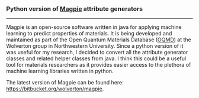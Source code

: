 <h3>Python version of <a target="_blank" href="http://oqmd.org/static/analysis/magpie/doc/index.html">Magpie</a> attribute generators</h3>
<hr>
<p>Magpie is an open-source software written in java for applying machine learning to predict properties of materials. It is being developed and maintained as part of the Open Quantum Materials Database (<a target="_blank" href="http://oqmd.org">OQMD</a>) at the Wolverton group in Northwestern University. Since a python version of it was useful for my research, I decided to convert all the attribute generator classes and related helper classes from java. I think this could be a useful tool for materials researchers as it provides easier access to the plethora of machine learning libraries written in python.</p>
  
<p>The latest version of Magpie can be found here: <a target="_blank" href="https://bitbucket.org/wolverton/magpie">https://bitbucket.org/wolverton/magpie</a>.</p>
